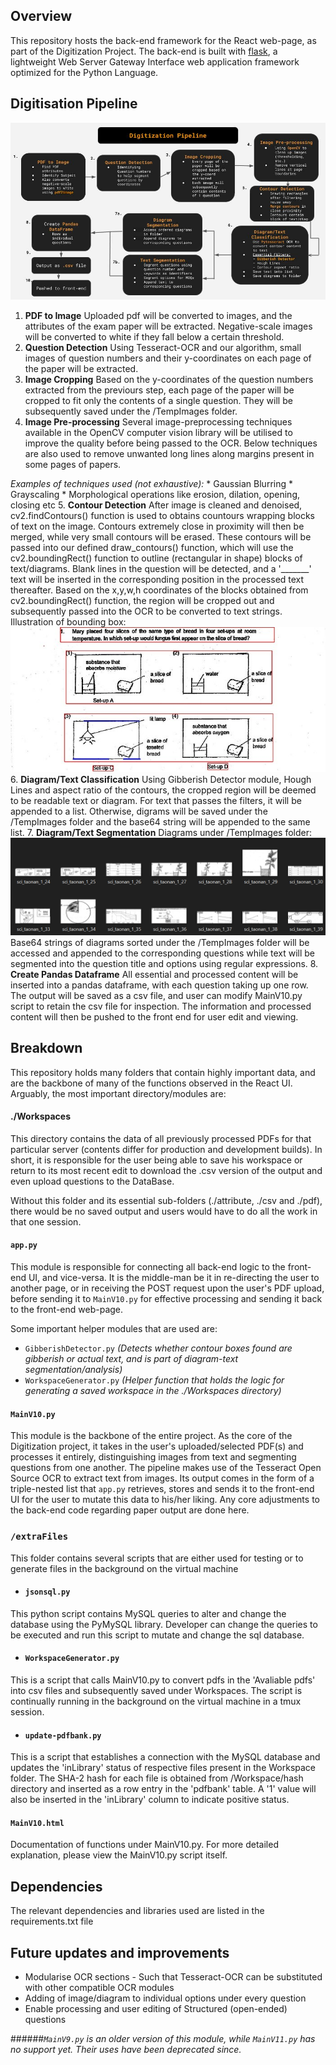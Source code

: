 ## Overview
This repository hosts the back-end framework for the React web-page, as part of the Digitization Project. The back-end 
is built with [flask](https://palletsprojects.com/p/flask/ "flask Home Page"), a lightweight Web Server Gateway 
Interface web application framework optimized for the Python Language.

## Digitisation Pipeline
![alt text](https://github.com/ShengXue97/youzu-flask/blob/master/Additonalmages/Pipeline%20and%20Prototype.jpg 'Illustration of Pipeline')
1. **PDF to Image** 
Uploaded pdf will be converted to images, and the attributes of the exam paper will be extracted. Negative-scale images will be converted to white if they fall below a certain threshold.
2. **Question Detection**
Using Tesseract-OCR and our algorithm, small images of question numbers and their y-coordinates on each page of the paper will be extracted. 
3. **Image Cropping**
Based on the y-coordinates of the question numbers extracted from the previours step, each page of the paper will be cropped to fit only the contents of a single question. They will be subsequently saved under the /TempImages folder.
4. **Image Pre-processing**
Several image-preprocessing techniques available in the OpenCV computer vision library will be utilised to improve the quality before being passed to the OCR. Below techniques are also used to remove unwanted long lines along margins present in some pages of papers.

*Examples of techniques used (not exhaustive):*
    * Gaussian Blurring
    * Grayscaling
    * Morphological operations like erosion, dilation, opening, closing etc
5. **Contour Detection**
After image is cleaned and denoised, cv2.findContours() function is used to obtains countours wrapping blocks of text on the image. Contours extremely close in proximity will then be merged, while very small contours will be erased. These contours will be passed into our defined draw_contours() function, which will use the cv2.boundingRect() function to outline (rectangular in shape) blocks of text/diagrams. Blank lines in the question will be detected, and a '_______' text will be inserted in the corresponding position in the processed text thereafter. Based on the x,y,w,h coordinates of the blocks obtained from cv2.boundingRect() function, the region will be cropped out and subsequently passed into the OCR to be converted to text strings. 
Illustration of bounding box:![alt text](https://github.com/ShengXue97/youzu-flask/blob/master/Additonalmages/contour.jpg)
6. **Diagram/Text Classification**
Using Gibberish Detector module, Hough Lines and aspect ratio of the contours, the cropped region will be deemed to be readable text or diagram. For text that passes the filters, it will be appended to a list. Otherwise, digrams will be saved under the /TempImages folder and the base64 string will be appended to the same list.
7. **Diagram/Text Segmentation**
Diagrams under /TempImages folder:![alt text](https://github.com/ShengXue97/youzu-flask/blob/master/Additonalmages/tempimages.PNG)
Base64 strings of diagrams sorted under the /TempImages folder will be accessed and appended to the corresponding questions while text will be segmented into the question title and options using regular expressions. 
8. **Create Pandas Dataframe**
All essential and processed content will be inserted into a pandas dataframe, with each question taking up one row. The output will be saved as a csv file, and user can modify MainV10.py script to retain the csv file for inspection. The information and processed content will then be pushed to the front end for user edit and viewing.



## Breakdown
This repository holds many folders that contain highly important data, and are the backbone of many of the functions 
observed in the React UI. Arguably, the most important directory/modules are:

#### ./Workspaces
This directory contains the data of all previously processed PDFs for that particular server (contents differ for 
production and development builds). In short, it is responsible for the user being able to save his workspace or return 
to its most recent edit to download the .csv version of the output and even upload questions to the DataBase.

Without this folder and its essential sub-folders (./attribute, ./csv and ./pdf), there would be no saved output and 
users would have to do all the work in that one session.

#### `app.py`
This module is responsible for connecting all back-end logic to the front-end UI, and vice-versa. It is the middle-man 
be it in re-directing the user to another page, or in receiving the POST request upon the user's PDF upload, before 
sending it to `MainV10.py` for effective processing and sending it back to the front-end web-page.

Some important helper modules that are used are:
* `GibberishDetector.py` *(Detects whether contour boxes found are gibberish or actual text, and is part of diagram-text 
segmentation/analysis)*
* `WorkspaceGenerator.py` *(Helper function that holds the logic for generating a saved workspace in the ./Workspaces 
directory)*

#### `MainV10.py`
This module is the backbone of the entire project. As the core of the Digitization project, it takes in the user's 
uploaded/selected PDF(s) and processes it entirely, distinguishing images from text and segmenting questions from one another. 
The pipeline makes use of the Tesseract Open Source OCR to extract text from images. Its output 
comes in the form of a triple-nested list that `app.py` retrieves, stores and sends it to the front-end UI for the user 
to mutate this data to his/her liking. Any core adjustments to the back-end code regarding paper output are done here.

### `/extraFiles`
This folder contains several scripts that are either used for testing or to generate files in the background on the virtual machine

* #### `jsonsql.py`
This python script contains MySQL queries to alter and change the database using the PyMySQL library. Developer can change
the queries to be executed and run this script to mutate and change the sql database. 

* #### `WorkspaceGenerator.py` 
This is a script that calls MainV10.py to convert pdfs in the 'Avaliable pdfs' into csv files and subsequently saved under Workspaces.
The script is continually running in the background on the virtual machine in a tmux session. 

* #### `update-pdfbank.py`
This is a script that establishes a connection with the MySQL database and updates the 'inLibrary' status of respective files present in
the Workspace folder. The SHA-2 hash for each file is obtained from /Workspace/hash directory and inserted as a row entry in the 'pdfbank'
table. A '1' value will also be inserted in the 'inLibrary' column to indicate positive status. 

#### `MainV10.html`
Documentation of functions under MainV10.py. For more detailed explanation, please view the MainV10.py script itself.

## Dependencies
The relevant dependencies and libraries used are listed in the requirements.txt file

## Future updates and improvements
* Modularise OCR sections - Such that Tesseract-OCR can be substituted with other compatible OCR modules
* Adding of image/diagram to individual options under every question
* Enable processing and user editing of Structured (open-ended) questions 

######*`MainV9.py` is an older version of this module, while `MainV11.py` has no support yet. Their uses have been deprecated since.*
